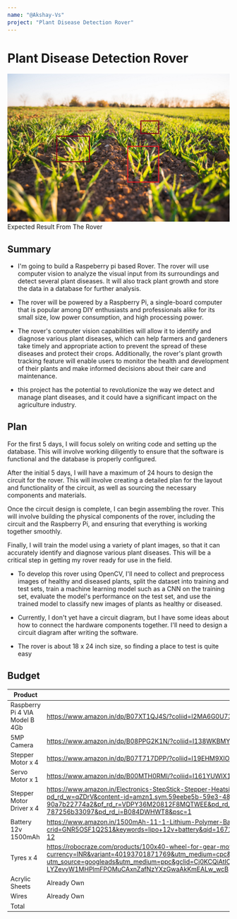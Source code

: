 ```yaml
---
name: "@Akshay-Vs"
project: "Plant Disease Detection Rover"
---
```


# Plant Disease Detection Rover

![Expected result from the rover](https://raw.githubusercontent.com/Akshay-Vs/resources/main/src/Rover_Exp.png)
Expected Result From The Rover

## Summary

- I'm going to build a Raspeberry pi based Rover. The rover will use computer vision to analyze the visual input from its surroundings and detect several plant diseases.
It will also track plant growth and store the data in a database for further analysis.

- The rover will be powered by a Raspberry Pi, a single-board computer that is popular among DIY enthusiasts and professionals alike for its small size, low power consumption, and high processing power.

- The rover's computer vision capabilities will allow it to identify and diagnose various plant diseases, which can help farmers and gardeners take timely and appropriate action to prevent the spread of these diseases and protect their crops.
Additionally, the rover's plant growth tracking feature will enable users to monitor the health and development of their plants and make informed decisions about their care and maintenance.

- this project has the potential to revolutionize the way we detect and manage plant diseases, and it could have a significant impact on the agriculture industry.
## Plan

For the first 5 days, I will focus solely on writing code and setting up the database. This will involve working diligently to ensure that the software is functional and the database is properly configured.

After the initial 5 days, I will have a maximum of 24 hours to design the circuit for the rover. This will involve creating a detailed plan for the layout and functionality of the circuit, as well as sourcing the necessary components and materials.

Once the circuit design is complete, I can begin assembling the rover. This will involve building the physical components of the rover, including the circuit and the Raspberry Pi, and ensuring that everything is working together smoothly.

Finally, I will train the model using a variety of plant images, so that it can accurately identify and diagnose various plant diseases. This will be a critical step in getting my rover ready for use in the field.

- To develop this rover using OpenCV, I'll need to collect and preprocess images of healthy and diseased plants, split the dataset into training and test sets, train a machine learning model such as a CNN on the training set, evaluate the model's performance on the test set, and use the trained model to classify new images of plants as healthy or diseased.

- Currently, I don't yet have a circuit diagram, but I have some ideas about how to connect the hardware components together. I'll need to design a circuit diagram after writing the software.

- The rover is about 18 x 24 inch size, so finding a place to test is quite easy

## Budget

| Product                                     | Supplier/Link                      | Cost |
|---------------------------------------------|----------------------------------- | ---- |
| Raspberry Pi 4 VIA Model B 4Gb              | https://www.amazon.in/dp/B07XT1QJ4S/?coliid=I2MA6G0U73QSWP&colid=2LJGMB7J4NAAU&ref_=lv_ov_lig_dp_it_im&th=1 | $150   |
| 5MP Camera | https://www.amazon.in/dp/B08PPG2K1N/?coliid=I138WKBMYUGHL5&colid=11ADBITY3UBCW&psc=1&ref_=lv_ov_lig_dp_it                                    | $13 |
| Stepper Motor x 4                           | https://www.amazon.in/dp/B07T717DPP/?coliid=I19EHM9XIOD3Y8&colid=1AEM19FLQIHLY&psc=1&ref_=lv_ov_lig_dp_it60 | $40 |
| Servo Motor x 1                             | https://www.amazon.in/dp/B00MTH0RMI/?coliid=I161YUWIX1TZEB&colid=N2ALCYFQLNV2&psc=1&ref_=lv_ov_lig_dp_it_im | $6 |
| Stepper Motor Driver x 4                    | https://www.amazon.in/Electronics-StepStick-Stepper-Heatsink-Printer/dp/B084DWHWT8/ref=rvi_sccl_9/259-7335168-2566924?pd_rd_w=qZDrV&content-id=amzn1.sym.59eebe5b-59e3-4882-b364-90a7b22774a2&pf_rd_p=59eebe5b-59e3-4882-b364-90a7b22774a2&pf_rd_r=VDPY36M20812F8MQTWEE&pd_rd_wg=NNVkK&pd_rd_r=d2273c82-7c61-485c-80bf-787256b33097&pd_rd_i=B084DWHWT8&psc=1 | $10 |
| Battery 12v 1500mAh                         | https://www.amazon.in/1500mAh-11-1-Lithium-Polymer-Battery/dp/B09RG2VKML/ref=sr_1_12?crid=GNR5OSF1Q2S1&keywords=lipo+12v+battery&qid=1671506034&s=electronics&sprefix=lipo+12v+battery%2Celectronics%2C292&sr=1-12 | $24 |
| Tyres x 4                                   | https://robocraze.com/products/100x40-wheel-for-gear-motor?currency=INR&variant=40193701871769&utm_medium=cpc&utm_source=google&utm_campaign=Google%20Shopping&https://robocraze.com/?utm_source=googleads&utm_medium=ppc&gclid=Cj0KCQiAtICdBhCLARIsALUBFcFjMDHncH6LLO5dNUkS4x-LYZevyW1MHPlmFPOMuCAxnZafNzYXzGwaAkKmEALw_wcB |  $5 |
| Acrylic Sheets                              | Already Own | $0 |
| Wires                                       | Already Own | $0 |
| Total                                       | | $248|
